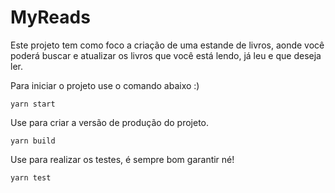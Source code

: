 # MyReads

Este projeto tem como foco a criação de uma estande de livros, aonde você poderá buscar e atualizar os livros que você está lendo, já leu e que deseja ler. 

Para iniciar o projeto use o comando abaixo :)
```
yarn start
```

Use para criar a versão de produção do projeto.
```
yarn build
```

Use para realizar os testes, é sempre bom garantir né!
```
yarn test
```
